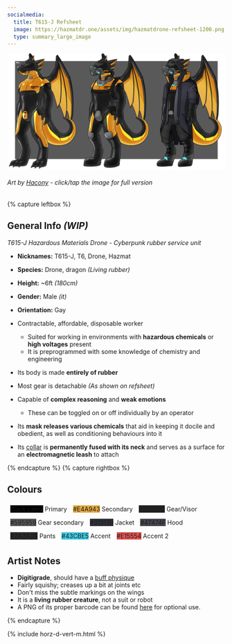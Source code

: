 ```yaml
---
socialmedia:
  title: T615-J Refsheet
  image: https://hazmatdr.one/assets/img/hazmatdrone-refsheet-1200.png
  type: summary_large_image
---
```


[![Refsheet Image](/assets/img/hazmatdrone-refsheet-1200.png)](/assets/img/hazmatdrone-refsheet-full.png)
###### Art by [Hacony](https://www.furaffinity.net/user/qundium) - <span class="desktop-only">click</span><span class="raw-only">/</span><span class="mobile-only">tap</span> the image for full version

{% capture leftbox %}
## General Info *(WIP)*
*T615-J Hazardous Materials Drone - Cyberpunk rubber service unit*
- **Nicknames:** T615-J, T6, Drone, Hazmat
- **Species:** Drone, dragon *(Living rubber)*
- **Height:** ~6ft *(180cm)*
- **Gender:** Male *(it)*
- **Orientation:** Gay

- Contractable, affordable, disposable worker
	- Suited for working in environments with **hazardous chemicals** or **high voltages** present
	- It is preprogrammed with some knowledge of chemistry and engineering

- Its body is made **entirely of rubber**
- Most gear is detachable *(As shown on refsheet)*
- Capable of **complex reasoning** and **weak emotions**
	- These can be toggled on or off individually by an operator
- Its **mask releases various chemicals** that aid in keeping it docile and obedient, as well as conditioning behaviours into it
- Its [collar](/collar/) is **permanently fused with its neck** and serves as a surface for an **electromagnetic leash** to attach

{% endcapture %}
{% capture rightbox %}

## Colours
<span style="display: flex; flex-wrap: wrap">
	<span style="padding: 0.5em"><span class="colorbox lighttext" style="background-color: black">Black Latex</span> Primary</span>
	<span style="padding: 0.5em"><span class="colorbox darktext" style="background-color: #E4A943">#E4A943</span> Secondary</span>
	<span style="padding: 0.5em"><span class="colorbox lighttext" style="background-color: #222222">#222222</span> Gear/Visor</span>
	<span style="padding: 0.5em"><span class="colorbox lighttext" style="background-color: #595959">#595959</span> Gear secondary</span>
	<span style="padding: 0.5em"><span class="colorbox lighttext" style="background-color: #313139">#313139</span> Jacket</span>
	<span style="padding: 0.5em"><span class="colorbox lighttext" style="background-color: #47474F">#47474F</span> Hood</span>
	<span style="padding: 0.5em"><span class="colorbox lighttext" style="background-color: #2A2A2A">#2A2A2A</span> Pants</span>
	<span style="padding: 0.5em"><span class="colorbox darktext" style="background-color: #43CBE5">#43CBE5</span> Accent</span>
	<span style="padding: 0.5em"><span class="colorbox darktext" style="background-color: #E15554">#E15554</span> Accent 2</span>
</span>

## Artist Notes
- **Digitigrade**, should have a [buff physique](/assets/img/physique.png/)
- Fairly squishy; creases up a bit at joints etc
- Don't miss the subtle markings on the wings
- It is a **living rubber creature**, not a suit or robot
- A PNG of its proper barcode can be found [here](/barcode/) for optional use.

{% endcapture %}

<!-- Turns capture groups into a flex box. Must come after capture groups. -->
{% include horz-d-vert-m.html %}
